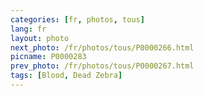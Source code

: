 ```yaml
---
categories: [fr, photos, tous]
lang: fr
layout: photo
next_photo: /fr/photos/tous/P0000266.html
picname: P0000283
prev_photo: /fr/photos/tous/P0000267.html
tags: [Blood, Dead Zebra]
---
```

